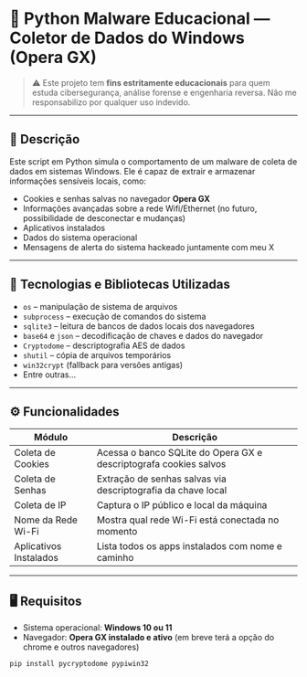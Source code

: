 # 🛑 Python Malware Educacional — Coletor de Dados do Windows (Opera GX)

> ⚠️ Este projeto tem **fins estritamente educacionais** para quem estuda cibersegurança, análise forense e engenharia reversa. Não me responsabilizo por qualquer uso indevido.

---

## 📌 Descrição

Este script em Python simula o comportamento de um malware de coleta de dados em sistemas Windows. Ele é capaz de extrair e armazenar informações sensíveis locais, como:

- Cookies e senhas salvas no navegador **Opera GX**
- Informações avançadas sobre a rede Wifi/Ethernet (no futuro, possibilidade de desconectar e mudanças)
- Aplicativos instalados
- Dados do sistema operacional
- Mensagens de alerta do sistema hackeado juntamente com meu X

---

## 🔧 Tecnologias e Bibliotecas Utilizadas

- `os` – manipulação de sistema de arquivos
- `subprocess` – execução de comandos do sistema
- `sqlite3` – leitura de bancos de dados locais dos navegadores
- `base64` e `json` – decodificação de chaves e dados do navegador
- `Cryptodome` – descriptografia AES de dados
- `shutil` – cópia de arquivos temporários
- `win32crypt` (fallback para versões antigas)
- Entre outras...

---

## ⚙️ Funcionalidades

| Módulo               | Descrição                                                                 |
|----------------------|--------------------------------------------------------------------------|
| Coleta de Cookies    | Acessa o banco SQLite do Opera GX e descriptografa cookies salvos        |
| Coleta de Senhas     | Extração de senhas salvas via descriptografia da chave local             |
| Coleta de IP         | Captura o IP público e local da máquina                                  |
| Nome da Rede Wi-Fi   | Mostra qual rede Wi-Fi está conectada no momento                         |
| Aplicativos Instalados | Lista todos os apps instalados com nome e caminho                      |

---

## 🖥️ Requisitos

- Sistema operacional: **Windows 10 ou 11**
- Navegador: **Opera GX instalado e ativo** (em breve terá a opção do chrome e outros navegadores)

```bash
pip install pycryptodome pypiwin32
